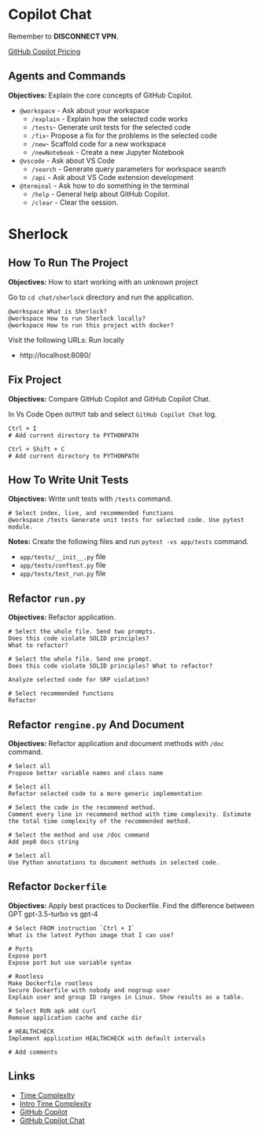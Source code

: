 # Copilot Chat

Remember to **DISCONNECT VPN**.

[GitHub Copilot Pricing](https://github.com/features/copilot/plans)

## Agents and Commands

**Objectives:** Explain the core concepts of GitHub Copilot.

* `@workspace` - Ask about your workspace
  * `/explain` - Explain how the selected code works
  * `/tests`- Generate unit tests for the selected code
  * `/fix`- Propose a fix for the problems in the selected code
  * `/new`- Scaffold code for a new workspace
  * `/newNotebook` - Create a new Jupyter Notebook
* `@vscode` - Ask about VS Code
  * `/search` - Generate query parameters for workspace search
  * `/api` - Ask about VS Code extension development
* `@terminal` - Ask how to do something in the terminal
  * `/help` - General help about GitHub Copilot.
  * `/clear` - Clear the session.

# Sherlock

## How To Run The Project

**Objectives:** How to start working with an unknown project

Go to `cd chat/sherlock` directory and run the application.

```
@workspace What is Sherlock?
@workspace How to run Sherlock locally?
@workspace How to run this project with docker?
```

Visit the following URLs: Run locally

- http://localhost:8080/

## Fix Project

**Objectives:** Compare GitHub Copilot and GitHub Copilot Chat.

In Vs Code Open `OUTPUT` tab and select `GitHub Copilot Chat` log.

```
Ctrl + I
# Add current directory to PYTHONPATH

Ctrl + Shift + C
# Add current directory to PYTHONPATH
```

## How To Write Unit Tests

**Objectives:** Write unit tests with `/tests` command.

```
# Select index, live, and recommended functions
@workspace /tests Generate unit tests for selected code. Use pytest module.
```

**Notes:** Create the following files and run `pytest -vs app/tests` command.
- `app/tests/__init__.py` file
- `app/tests/conftest.py` file
- `app/tests/test_run.py` file

## Refactor `run.py`

**Objectives:** Refactor application.

```
# Select the whole file. Send two prompts.
Does this code violate SOLID principles?
What to refactor?

# Select the whole file. Send one prompt.
Does this code violate SOLID principles? What to refactor?

Analyze selected code for SRP violation?

# Select recommended functions
Refactor
```

## Refactor `rengine.py` And Document

**Objectives:** Refactor application and document methods with `/doc` command.

```
# Select all
Propose better variable names and class name

# Select all
Refactor selected code to a more generic implementation

# Select the code in the recommend method.
Comment every line in recommend method with time complexity. Estimate the total time complexity of the recommended method.

# Select the method and use /doc command
Add pep8 docs string

# Select all
Use Python annotations to document methods in selected code.
```

## Refactor `Dockerfile`

**Objectives:** Apply best practices to Dockerfile. Find the difference between GPT gpt-3.5-turbo vs gpt-4

```
# Select FROM instruction `Ctrl + I`
What is the latest Python image that I can use?

# Ports
Expose port
Expose port but use variable syntax

# Rootless
Make Dockerfile rootless
Secure Dockerfile with nobody and nogroup user
Explain user and group ID ranges in Linux. Show results as a table.

# Select RUN apk add curl
Remove application cache and cache dir

# HEALTHCHECK
Implement application HEALTHCHECK with default intervals

# Add comments
```

## Links

- [Time Complexity](https://www.desmos.com/calculator/xpfyjl1lbn)
- [Intro Time Complexity](https://victoria.dev/blog/a-coffee-break-introduction-to-time-complexity-of-algorithms/)
- [GitHub Copilot](https://docs.github.com/en/copilot/configuring-github-copilot/configuring-github-copilot-in-your-environment?tool=vscode)
- [GitHub Copilot Chat](https://learn.microsoft.com/en-us/visualstudio/ide/visual-studio-github-copilot-chat?view=vs-2022)
